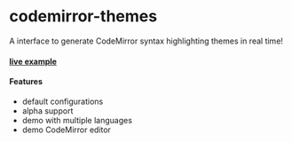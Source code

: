 # codemirror-themes
A interface to generate CodeMirror syntax highlighting themes in real time!

#### [live example](http://mkaminsky11.github.io/codemirror-themes/)


#### Features
+ default configurations
+ alpha support
+ demo with multiple languages
+ demo CodeMirror editor
